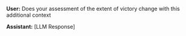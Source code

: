 **User:**
Does your assessment of the extent of victory change with this additional context

**Assistant:**
[LLM Response]

